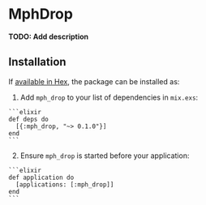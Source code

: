 # MphDrop

**TODO: Add description**

## Installation

If [available in Hex](https://hex.pm/docs/publish), the package can be installed as:

  1. Add `mph_drop` to your list of dependencies in `mix.exs`:

    ```elixir
    def deps do
      [{:mph_drop, "~> 0.1.0"}]
    end
    ```

  2. Ensure `mph_drop` is started before your application:

    ```elixir
    def application do
      [applications: [:mph_drop]]
    end
    ```


